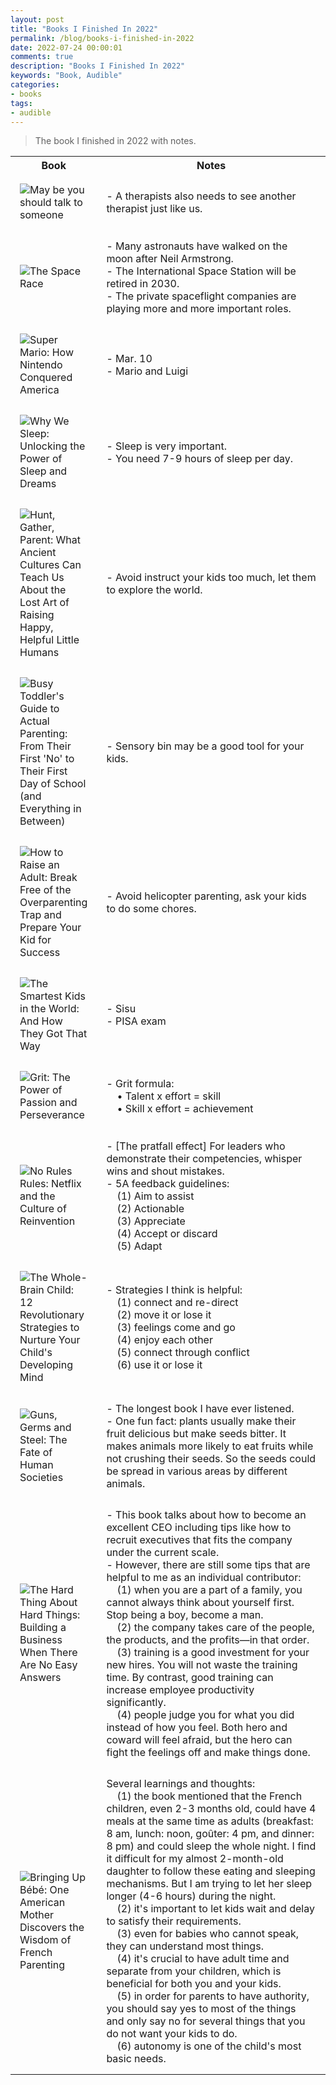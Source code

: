 ```yaml
---
layout: post
title: "Books I Finished In 2022"
permalink: /blog/books-i-finished-in-2022
date: 2022-07-24 00:00:01
comments: true
description: "Books I Finished In 2022"
keywords: "Book, Audible"
categories:
- books
tags:
- audible
---
```


> The book I finished in 2022 with notes.

<style>
td {
  padding: 15px;
}
</style>

<div>
  <table>
    <tr><th width="25%"><b>Book</b></th><th>Notes</th></tr>
    <tr>
      <td width="25%"><img src="https://m.media-amazon.com/images/I/51KrBjE9ajL._SL300_.jpg" alt="May be you should talk to someone"></td>
      <td> - A therapists also needs to see another therapist just like us.</td>
    </tr>
    <tr>
      <td width="25%"><img src="https://m.media-amazon.com/images/I/51ll1lebmWL._SL500_.jpg" alt="The Space Race"></td>
      <td> - Many astronauts have walked on the moon after Neil Armstrong.<br/> - The International Space Station will be retired in 2030.<br/> - The private spaceflight companies are playing more and more important roles.</td>
    </tr>
    <tr>
      <td width="25%"><img src="https://m.media-amazon.com/images/I/413sJKNzuGL._SL500_.jpg" alt="Super Mario: How Nintendo Conquered America"></td>
      <td> - Mar. 10<br/> - Mario and Luigi</td>
    </tr>
    <tr>
      <td width="25%"><img src="https://m.media-amazon.com/images/I/51-zooqOoeL._SL500_.jpg" alt="Why We Sleep: Unlocking the Power of Sleep and Dreams"></td>
      <td> - Sleep is very important.<br/> - You need 7-9 hours of sleep per day.</td>
    </tr>
    <tr>
      <td width="25%"><img src="https://m.media-amazon.com/images/I/51KDoMNh8cL._SL500_.jpg" alt="Hunt, Gather, Parent: What Ancient Cultures Can Teach Us About the Lost Art of Raising Happy, Helpful Little Humans"></td>
      <td> - Avoid instruct your kids too much, let them to explore the world.</td>
    </tr>
    <tr>
      <td width="25%"><img src="https://m.media-amazon.com/images/I/51nVHFEn9eL._SL500_.jpg" alt="Busy Toddler's Guide to Actual Parenting: From Their First 'No' to Their First Day of School (and Everything in Between)"></td>
      <td> - Sensory bin may be a good tool for your kids.</td>
    </tr>
    <tr>
      <td width="25%"><img src="https://m.media-amazon.com/images/I/51QjSoOqxwL._SL500_.jpg" alt="How to Raise an Adult: Break Free of the Overparenting Trap and Prepare Your Kid for Success"></td>
      <td> - Avoid helicopter parenting, ask your kids to do some chores.</td>
    </tr>
    <tr>
      <td width="25%"><img src="https://m.media-amazon.com/images/I/51A+ieh0-aL._SL500_.jpg" alt="The Smartest Kids in the World: And How They Got That Way"></td>
      <td> - Sisu<br/> - PISA exam</td>
    </tr>
    <tr>
      <td width="25%"><img src="https://m.media-amazon.com/images/I/51ZMlBEI7BL._SL500_.jpg" alt="Grit: The Power of Passion and Perseverance"></td>
      <td> - Grit formula:<br/>&nbsp;&nbsp;&nbsp;&nbsp;• Talent x effort = skill<br/>&nbsp;&nbsp;&nbsp;&nbsp;• Skill x effort = achievement</td>
    </tr>
    <tr>
      <td width="25%"><img src="https://m.media-amazon.com/images/I/51s11AU4otL._SL500_.jpg" alt="No Rules Rules: Netflix and the Culture of Reinvention"></td>
      <td> - [The pratfall effect] For leaders who demonstrate their competencies, whisper wins and shout mistakes.<br/> - 5A feedback guidelines:<br/>&nbsp;&nbsp;&nbsp;&nbsp;(1) Aim to assist<br/>&nbsp;&nbsp;&nbsp;&nbsp;(2) Actionable<br/>&nbsp;&nbsp;&nbsp;&nbsp;(3) Appreciate<br/>&nbsp;&nbsp;&nbsp;&nbsp;(4) Accept or discard<br/>&nbsp;&nbsp;&nbsp;&nbsp;(5) Adapt</td>
    </tr>
    <tr>
      <td width="25%"><img src="https://m.media-amazon.com/images/I/41dZIPKXcRL._SL500_.jpg" alt="The Whole-Brain Child: 12 Revolutionary Strategies to Nurture Your Child's Developing Mind"></td>
      <td> - Strategies I think is helpful:<br/>&nbsp;&nbsp;&nbsp;&nbsp;(1) connect and re-direct<br/>&nbsp;&nbsp;&nbsp;&nbsp;(2) move it or lose it<br/>&nbsp;&nbsp;&nbsp;&nbsp;(3) feelings come and go<br/>&nbsp;&nbsp;&nbsp;&nbsp;(4) enjoy each other<br/>&nbsp;&nbsp;&nbsp;&nbsp;(5) connect through conflict<br/>&nbsp;&nbsp;&nbsp;&nbsp;(6) use it or lose it</td>
    </tr>
    <tr>
      <td width="25%"><img src="https://m.media-amazon.com/images/I/51Oi+FcrkKL._SL500_.jpg" alt="Guns, Germs and Steel: The Fate of Human Societies"></td>
      <td> - The longest book I have ever listened.<br/> - One fun fact: plants usually make their fruit delicious but make seeds bitter. It makes animals more likely to eat fruits while not crushing their seeds. So the seeds could be spread in various areas by different animals.</td>
    </tr>
    <tr>
      <td width="25%"><img src="https://m.media-amazon.com/images/I/51j1P236E3L._SL300_.jpg" alt="The Hard Thing About Hard Things: Building a Business When There Are No Easy Answers"></td>
      <td> - This book talks about how to become an excellent CEO including tips like how to recruit executives that fits the company under the current scale.<br/> - However, there are still some tips that are helpful to me as an individual contributor:<br/>&nbsp;&nbsp;&nbsp;&nbsp;(1) when you are a part of a family, you cannot always think about yourself first. Stop being a boy, become a man.<br/>&nbsp;&nbsp;&nbsp;&nbsp;(2) the company takes care of the people, the products, and the profits—in that order.<br/>&nbsp;&nbsp;&nbsp;&nbsp;(3) training is a good investment for your new hires. You will not waste the training time. By contrast, good training can increase employee productivity significantly.<br/>&nbsp;&nbsp;&nbsp;&nbsp;(4) people judge you for what you did instead of how you feel. Both hero and coward will feel afraid, but the hero can fight the feelings off and make things done.
      </td>
    </tr>
    <tr>
      <td width="25%"><img src="https://m.media-amazon.com/images/I/41vNqW7L8KL._SL500_.jpg" alt="Bringing Up Bébé: One American Mother Discovers the Wisdom of French Parenting"></td>
      <td> Several learnings and thoughts:<br/>&nbsp;&nbsp;&nbsp;&nbsp;(1) the book mentioned that the French children, even 2-3 months old, could have 4 meals at the same time as adults (breakfast: 8 am, lunch: noon, goûter: 4 pm, and dinner: 8 pm) and could sleep the whole night. I find it difficult for my almost 2-month-old daughter to follow these eating and sleeping mechanisms. But I am trying to let her sleep longer (4-6 hours) during the night.<br/>&nbsp;&nbsp;&nbsp;&nbsp;(2) it's important to let kids wait and delay to satisfy their requirements.<br/>&nbsp;&nbsp;&nbsp;&nbsp;(3) even for babies who cannot speak, they can understand most things.<br/>&nbsp;&nbsp;&nbsp;&nbsp;(4) it's crucial to have adult time and separate from your children, which is beneficial for both you and your kids.<br/>&nbsp;&nbsp;&nbsp;&nbsp;(5) in order for parents to have authority, you should say yes to most of the things and only say no for several things that you do not want your kids to do.<br/>&nbsp;&nbsp;&nbsp;&nbsp;(6) autonomy is one of the child's most basic needs.
      </td>
    </tr>
  </table>
</div>